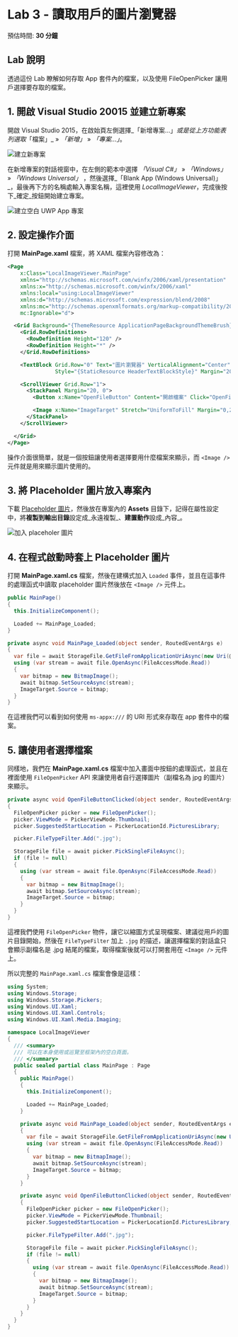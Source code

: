 # Lab 3 - 讀取用戶的圖片瀏覽器

預估時間: **30 分鐘**

## Lab 說明

透過這份 Lab 瞭解如何存取 App 套件內的檔案，以及使用 FileOpenPicker 讓用戶選擇要存取的檔案。

## 1. 開啟 Visual Studio 20015 並建立新專案

開啟 Visual Studio 2015，在啟始頁左側選擇_「新增專案...」_或是從上方功能表列選取_「檔案」_ » _「新增」_ » _「專案...」_。

![建立新專案](images/1-create-new-project.png)

在新增專案的對話視窗中，在左側的範本中選擇 _「Visual C#」_ » _「Windows」_ » _「Windows Universal」_ ，然後選擇_「Blank App (Windows Universal)」_，最後再下方的名稱處輸入專案名稱，這裡使用 _LocalImageViewer_，完成後按下_確定_按鈕開始建立專案。

![建立空白 UWP App 專案](images/3-create-new-project.png)

## 2. 設定操作介面

打開 **MainPage.xaml** 檔案，將 XAML 檔案內容修改為：

```xml
<Page
    x:Class="LocalImageViewer.MainPage"
    xmlns="http://schemas.microsoft.com/winfx/2006/xaml/presentation"
    xmlns:x="http://schemas.microsoft.com/winfx/2006/xaml"
    xmlns:local="using:LocalImageViewer"
    xmlns:d="http://schemas.microsoft.com/expression/blend/2008"
    xmlns:mc="http://schemas.openxmlformats.org/markup-compatibility/2006"
    mc:Ignorable="d">

  <Grid Background="{ThemeResource ApplicationPageBackgroundThemeBrush}">
    <Grid.RowDefinitions>
      <RowDefinition Height="120" />
      <RowDefinition Height="*" />
    </Grid.RowDefinitions>

    <TextBlock Grid.Row="0" Text="圖片瀏覽器" VerticalAlignment="Center" 
               Style="{StaticResource HeaderTextBlockStyle}" Margin="20" />

    <ScrollViewer Grid.Row="1">
      <StackPanel Margin="20, 0">
        <Button x:Name="OpenFileButton" Content="開啟檔案" Click="OpenFileButtonClicked" />

        <Image x:Name="ImageTarget" Stretch="UniformToFill" Margin="0,20" />
      </StackPanel>
    </ScrollViewer>

  </Grid>
</Page>
```

操作介面很簡單，就是一個按鈕讓使用者選擇要用什麼檔案來顯示，而 ```<Image />``` 元件就是用來顯示圖片使用的。

## 3. 將 Placeholder 圖片放入專案內

下載 [Placeholder 圖片](images/placeholder.png)，然後放在專案內的 **Assets** 目錄下，記得在屬性設定中，將**複製到輸出目錄**設定成_永遠複製_、**建置動作**設成_內容_。

![加入 placeholer 圖片](images/3-add-placeholder.png)

## 4. 在程式啟動時套上 Placeholder 圖片

打開 **MainPage.xaml.cs** 檔案，然後在建構式加入 ```Loaded``` 事件，並且在這事件的處理函式中讀取 placeholder 圖片然後放在 ```<Image />``` 元件上。

```csharp
public MainPage()
{
  this.InitializeComponent();

  Loaded += MainPage_Loaded;
}

private async void MainPage_Loaded(object sender, RoutedEventArgs e)
{
  var file = await StorageFile.GetFileFromApplicationUriAsync(new Uri(@"ms-appx:///Assets/placeholder.png"));
  using (var stream = await file.OpenAsync(FileAccessMode.Read))
  {
    var bitmap = new BitmapImage();
    await bitmap.SetSourceAsync(stream);
    ImageTarget.Source = bitmap;
  }
}
```

在這裡我們可以看到如何使用 ```ms-appx:///``` 的 URI 形式來存取在 app 套件中的檔案。

## 5. 讓使用者選擇檔案

同樣地，我們在 **MainPage.xaml.cs** 檔案中加入畫面中按鈕的處理函式，並且在裡面使用 ```FileOpenPicker``` API 來讓使用者自行選擇圖片（副檔名為 jpg 的圖片）來顯示。

```csharp
private async void OpenFileButtonClicked(object sender, RoutedEventArgs args)
{
  FileOpenPicker picker = new FileOpenPicker();
  picker.ViewMode = PickerViewMode.Thumbnail;
  picker.SuggestedStartLocation = PickerLocationId.PicturesLibrary;

  picker.FileTypeFilter.Add(".jpg");

  StorageFile file = await picker.PickSingleFileAsync();
  if (file != null)
  {
    using (var stream = await file.OpenAsync(FileAccessMode.Read))
    {
      var bitmap = new BitmapImage();
      await bitmap.SetSourceAsync(stream);
      ImageTarget.Source = bitmap;
    }
  }
}
```

這裡我們使用 ```FileOpenPicker``` 物件，讓它以縮圖方式呈現檔案、建議從用戶的圖片目錄開始，然後在 ```FileTypeFilter``` 加上 ```.jpg``` 的描述，讓選擇檔案的對話盒只會顯示副檔名是 .jpg 結尾的檔案，取得檔案後就可以打開套用在 ```<Image />``` 元件上。

所以完整的 ```MainPage.xaml.cs``` 檔案會像是這樣：

```csharp
using System;
using Windows.Storage;
using Windows.Storage.Pickers;
using Windows.UI.Xaml;
using Windows.UI.Xaml.Controls;
using Windows.UI.Xaml.Media.Imaging;

namespace LocalImageViewer
{
  /// <summary>
  /// 可以在本身使用或巡覽至框架內的空白頁面。
  /// </summary>
  public sealed partial class MainPage : Page
  {
    public MainPage()
    {
      this.InitializeComponent();

      Loaded += MainPage_Loaded;
    }

    private async void MainPage_Loaded(object sender, RoutedEventArgs e)
    {
      var file = await StorageFile.GetFileFromApplicationUriAsync(new Uri(@"ms-appx:///Assets/placeholder.png"));
      using (var stream = await file.OpenAsync(FileAccessMode.Read))
      {
        var bitmap = new BitmapImage();
        await bitmap.SetSourceAsync(stream);
        ImageTarget.Source = bitmap;
      }
    }

    private async void OpenFileButtonClicked(object sender, RoutedEventArgs args)
    {
      FileOpenPicker picker = new FileOpenPicker();
      picker.ViewMode = PickerViewMode.Thumbnail;
      picker.SuggestedStartLocation = PickerLocationId.PicturesLibrary;

      picker.FileTypeFilter.Add(".jpg");

      StorageFile file = await picker.PickSingleFileAsync();
      if (file != null)
      {
        using (var stream = await file.OpenAsync(FileAccessMode.Read))
        {
          var bitmap = new BitmapImage();
          await bitmap.SetSourceAsync(stream);
          ImageTarget.Source = bitmap;
        }
      }
    }
  }
}
```